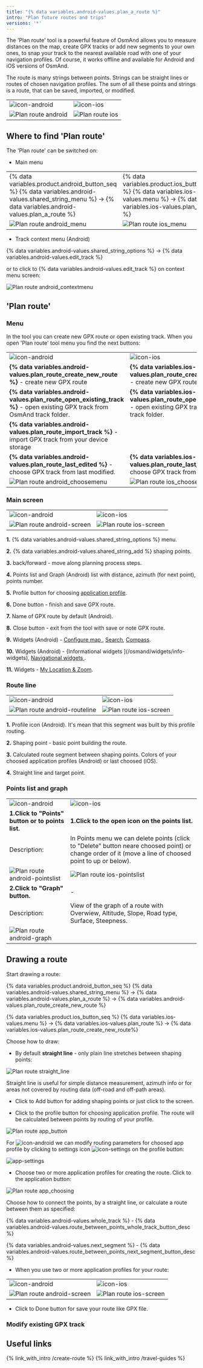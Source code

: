 ```yaml
---
title: "{% data variables.android-values.plan_a_route %}"
intro: "Plan future routes and trips"
versions: '*'
---
```


The 'Plan route' tool is a powerful feature of OsmAnd allows you to measure distances on the map, create GPX tracks or add new segments to your own ones, to snap your track to the nearest available road with one of your navigation profiles. Of course, it works offline and available for Android and iOS versions of OsmAnd.

The route is many strings between points. Strings can be straight lines or routes of chosen navigation profiles. The sum of all these points and strings is a route, that can be saved, imported, or modified. 

| | |
|------------|------------|
| ![icon-android](/assets/images/site/icon-android.png)| ![icon-ios](/assets/images/site/icon-ios.png) |
| ![Plan route android](/assets/images/plan-route/plan-route-android.png) | ![Plan route ios](/assets/images/plan-route/plan-route-ios.png) |

## Where to find 'Plan route'

The 'Plan route' can be switched on:

- Main menu

| | |
|------------|------------|
| {% data variables.product.android_button_seq %} {% data variables.android-values.shared_string_menu %} → {% data variables.android-values.plan_a_route %} | {% data variables.product.ios_button_seq %} {% data variables.ios-values.menu %} → {% data variables.ios-values.plan_route %} |
| ![Plan route android_menu](/assets/images/plan-route/plan-route-android-menu.png) | ![Plan route ios_menu](/assets/images/plan-route/plan-route-ios-menu.png) |

- Track context menu (Android)

{% data variables.android-values.shared_string_options %} → {% data variables.android-values.edit_track %}

or to click to {% data variables.android-values.edit_track %} on context menu screen:

![Plan route android_contextmenu](/assets/images/plan-route/plan-route-android-contextmenu.png)

## 'Plan route' 

### Menu

In the tool you can create new GPX route or open existing track. When you open 'Plan route' tool menu you find the next buttons:

| | |  |
|------------|------------|------------|
| ![icon-android](/assets/images/site/icon-android.png)| ![icon-ios](/assets/images/site/icon-ios.png) |
| **{% data variables.android-values.plan_route_create_new_route %}** - create new GPX route | **{% data variables.ios-values.plan_route_create_new_route %}** - create new GPX route |
| **{% data variables.android-values.plan_route_open_existing_track %}** - open existing GPX track from OsmAnd track folder. | **{% data variables.ios-values.plan_route_open_existing_track%}** - open existing GPX track from OsmAnd track folder. |
| **{% data variables.android-values.plan_route_import_track %}** - import GPX track from your device storage |  |
| **{% data variables.android-values.plan_route_last_edited %}** - choose GPX track from last modified. | **{% data variables.ios-values.plan_route_last_modified %}** - choose GPX track from last modified. | 
| ![Plan route android_choosemenu](/assets/images/plan-route/plan-route-android-choose-menu.png) | ![Plan route ios_choosemenu](/assets/images/plan-route/plan-route-ios-choosemenu.png) |

### Main screen

| | |
|------------|------------|
| ![icon-android](/assets/images/site/icon-android.png)| ![icon-ios](/assets/images/site/icon-ios.png) |
| ![Plan route android-screen](/assets/images/plan-route/plan-route-android-screen.png) | ![Plan route ios-screen](/assets/images/plan-route/plan-route-ios-screen.png) |

**1.** {% data variables.android-values.shared_string_options %} menu.

**2.** {% data variables.android-values.shared_string_add %} shaping points.

**3.** back/forward - move along planning process steps.

**4.** Points list and Graph (Android) list with distance, azimuth (for next point), points number.

**5.** Profile button for choosing [application profile](/osmand/start-with/profiles).

**6.** Done button - finish and save GPX route.

**7.** Name of GPX route by default (Android).

**8.** Close button - exit from the tool with save or note GPX route.

**9.** Widgets (Android) - [Configure map
](/osmand/widgets/map-buttons#configure-map), [Search](/osmand/widgets/map-buttons#search), [Compass](/osmand/widgets/map-buttons#compass).

**10.** Widgets (Android) - {Informational widgets
](/osmand/widgets/info-widgets), [Navigational widgets
](/osmand/widgets/nav-widgets).

**11.** Widgets - [My Location & Zoom](/osmand/widgets/map-buttons#my-location--zoom).

### Route line

| | |
|------------|------------|
| ![icon-android](/assets/images/site/icon-android.png)| ![icon-ios](/assets/images/site/icon-ios.png) |
| ![Plan route android-routeline](/assets/images/plan-route/plan-route-routeline-android.png) | ![Plan route ios-screen](/assets/images/plan-route/plan-route-routeline-ios.png) |

**1.** Profile icon (Android). It's mean that this segment was built by this profile routing.

**2.** Shaping point - basic point building the route.

**3.** Calculated route segment between shaping points. Colors of your choosed application profiles (Android) or last choosed (iOS).

**4.** Straight line and target point.

### Points list and graph

| | |
|------------|------------|
| ![icon-android](/assets/images/site/icon-android.png)| ![icon-ios](/assets/images/site/icon-ios.png) | Description |
| **1.Click to "Points" button or to points list.**| **1.Click to the open icon on the points list.** | 
|Description:|In Points menu we can delete points (click to "Delete" button neare choosed point) or change order of it (move a line of choosed point to up or below).|
| ![Plan route android-pointslist](/assets/images/plan-route/plan-route-pointslist-android.png) | ![Plan route ios-pointslist](/assets/images/plan-route/plan-route-pointslist-ios.png) |
| **2.Click to "Graph" button.**| - |
|Description:|View of the graph of a route with Overwiew, Altitude, Slope, Road type, Surface, Steepness. |
| ![Plan route android-graph](/assets/images/plan-route/plan-route-graph-android.png) |  |


## Drawing a route

Start drawing a route:

{% data variables.product.android_button_seq %} {% data variables.android-values.shared_string_menu %} → {% data variables.android-values.plan_a_route %} → {% data variables.android-values.plan_route_create_new_route %}

{% data variables.product.ios_button_seq %} {% data variables.ios-values.menu %} → {% data variables.ios-values.plan_route %} → {% data variables.ios-values.plan_route_create_new_route%}

Choose how to draw:
- By default **straight line** - only plain line stretches between shaping points:

![Plan route straight_line](/assets/images/plan-route/plan-route-straight-line.png)

Straight line is useful for simple distance measurement, azimuth info or for areas not covered by routing data (off-road and off-path areas).

- Click to Add button for adding shaping points or just click to the screen.

- Click to the profile button for choosing application profile. The route will be calculated between points by routing of your profile.

![Plan route app_button](/assets/images/plan-route/plan-route-app-button.png)

For ![icon-android](/assets/images/site/icon-android.png) we can modify routing parameters for choosed app profile by clicking to settings icon ![icon-settings](/assets/images/plan-route/icon-settings.png) on the profile button:

![app-settings](/assets/images/plan-route/plan-route-app-set.png)

- Choose two or more application profiles for creating the route. Click to the application button:

 ![Plan route app_choosing](/assets/images/plan-route/plan-route-app-choosing.png) 

Choose how to connect the points, by a straight line, or calculate a route between them as specified:

{% data variables.android-values.whole_track %} - {% data variables.android-values.route_between_points_whole_track_button_desc %}

{% data variables.android-values.next_segment %} - {% data variables.android-values.route_between_points_next_segment_button_desc %}

 - When you use two or more application profiles for your route:

| | |
|------------|------------|
| ![icon-android](/assets/images/site/icon-android.png)| ![icon-ios](/assets/images/site/icon-ios.png) |
| ![Plan route android-screen](/assets/images/plan-route/plan-route-segments-android.png) | ![Plan route ios-screen](/assets/images/plan-route/plan-route-segments-ios.png) |

- Click to Done button for save your route like GPX file.


### Modify existing GPX track



## Useful links

{% link_with_intro /create-route %}
{% link_with_intro /travel-guides %}


